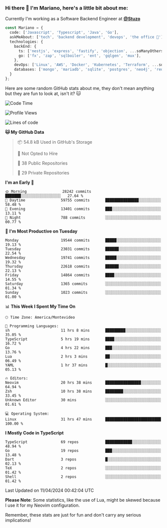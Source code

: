 ### Hi there 👋 I'm Mariano, here's a little bit about me:

Currently I'm working as a Software Backend Engineer at [**@Stuzo**](https://www.stuzo.com/)

```ts
const Mariano = {
  code: ['Javascript', 'Typescript', 'Java', 'Go'],
  askMeAbout: ['tech', 'backend development', 'devops', 'the office 💼'],
  technologies: {
    backEnd: {
      ts: ['nestjs', 'express', 'fastify', 'objection', ...soManyOthersFrameworks],
      go: ['fx', 'zap', 'sqlboiler', 'ent', 'gqlgen', 'mux'],
    },
    devOps: ['Linux', 'AWS', 'Docker', 'Kubernetes', 'Terraform', ...soManyOthersTools],
    databases: ['mongo', 'mariadb', 'sqlite', 'postgres', 'neo4j', 'redis', ...],
  }
};
```

Here are some random GitHub stats about me, they don't mean anything but they are fun to look at, isn't it? 🐱

<!--START_SECTION:waka-->
![Code Time](http://img.shields.io/badge/Code%20Time-1%2C854%20hrs%2047%20mins-blue)

![Profile Views](http://img.shields.io/badge/Profile%20Views-1-blue)

![Lines of code](https://img.shields.io/badge/From%20Hello%20World%20I%27ve%20Written-18.6%20million%20lines%20of%20code-blue)

**🐱 My GitHub Data** 

> 📦 54.8 kB Used in GitHub's Storage 
 > 
> 🚫 Not Opted to Hire
 > 
> 📜 38 Public Repositories 
 > 
> 🔑 29 Private Repositories 
 > 
**I'm an Early 🐤** 

```text
🌞 Morning                28242 commits       ███████░░░░░░░░░░░░░░░░░░   27.64 % 
🌆 Daytime                59755 commits       ███████████████░░░░░░░░░░   58.48 % 
🌃 Evening                13401 commits       ███░░░░░░░░░░░░░░░░░░░░░░   13.11 % 
🌙 Night                  788 commits         ░░░░░░░░░░░░░░░░░░░░░░░░░   00.77 % 
```
📅 **I'm Most Productive on Tuesday** 

```text
Monday                   19544 commits       █████░░░░░░░░░░░░░░░░░░░░   19.13 % 
Tuesday                  23031 commits       ██████░░░░░░░░░░░░░░░░░░░   22.54 % 
Wednesday                19741 commits       █████░░░░░░░░░░░░░░░░░░░░   19.32 % 
Thursday                 22618 commits       ██████░░░░░░░░░░░░░░░░░░░   22.13 % 
Friday                   14864 commits       ████░░░░░░░░░░░░░░░░░░░░░   14.55 % 
Saturday                 1365 commits        ░░░░░░░░░░░░░░░░░░░░░░░░░   01.34 % 
Sunday                   1023 commits        ░░░░░░░░░░░░░░░░░░░░░░░░░   01.00 % 
```


📊 **This Week I Spent My Time On** 

```text
🕑︎ Time Zone: America/Montevideo

💬 Programming Languages: 
sh                       11 hrs 8 mins       █████████░░░░░░░░░░░░░░░░   35.05 % 
TypeScript               5 hrs 19 mins       ████░░░░░░░░░░░░░░░░░░░░░   16.72 % 
Go                       4 hrs 22 mins       ███░░░░░░░░░░░░░░░░░░░░░░   13.76 % 
Lua                      2 hrs 3 mins        ██░░░░░░░░░░░░░░░░░░░░░░░   06.49 % 
YAML                     1 hr 37 mins        █░░░░░░░░░░░░░░░░░░░░░░░░   05.13 % 

🔥 Editors: 
Neovim                   20 hrs 38 mins      ████████████████░░░░░░░░░   64.94 % 
Zsh                      10 hrs 38 mins      ████████░░░░░░░░░░░░░░░░░   33.45 % 
Unknown Editor           30 mins             ░░░░░░░░░░░░░░░░░░░░░░░░░   01.61 % 

💻 Operating System: 
Linux                    31 hrs 47 mins      █████████████████████████   100.00 % 
```

**I Mostly Code in TypeScript** 

```text
TypeScript               69 repos            ████████████░░░░░░░░░░░░░   48.94 % 
Go                       19 repos            ███░░░░░░░░░░░░░░░░░░░░░░   13.48 % 
Dart                     3 repos             █░░░░░░░░░░░░░░░░░░░░░░░░   02.13 % 
TeX                      2 repos             ░░░░░░░░░░░░░░░░░░░░░░░░░   01.42 % 
Shell                    2 repos             ░░░░░░░░░░░░░░░░░░░░░░░░░   01.42 % 
```




 Last Updated on 11/04/2024 00:42:04 UTC
<!--END_SECTION:waka-->

**Please Note**: Some statistics, like the use of Lua, might be skewed because I use it for my Neovim configuration.

Remember, these stats are just for fun and don't carry any serious implications!
